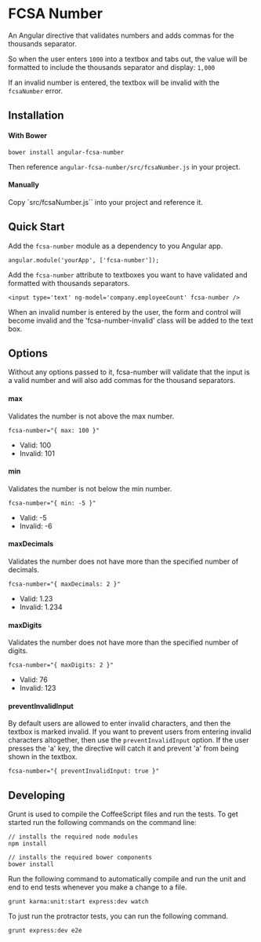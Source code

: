 # FCSA Number

An Angular directive that validates numbers and adds commas for the thousands separator. 

So when the user enters `1000` into a textbox and tabs out, the value will be formatted to include the thousands separator and display: `1,000`

If an invalid number is entered, the textbox will be invalid with the `fcsaNumber` error.

## Installation

#### With Bower

    bower install angular-fcsa-number

Then reference `angular-fcsa-number/src/fcsaNumber.js` in your project.

#### Manually

Copy `src/fcsaNumber.js`` into your project and reference it.

## Quick Start

Add the `fcsa-number` module as a dependency to you Angular app.
 
    angular.module('yourApp', ['fcsa-number']);

Add the `fcsa-number` attribute to textboxes you want to have validated and formatted with thousands separators.

    <input type='text' ng-model='company.employeeCount' fcsa-number />

When an invalid number is entered by the user, the form and control will become invalid and the 'fcsa-number-invalid' class will be added to the text box.

## Options

Without any options passed to it, fcsa-number will validate that the input is a valid number and will also add commas for the thousand separators.


#### max

Validates the number is not above the max number.

    fcsa-number="{ max: 100 }"

 * Valid: 100
 * Invalid: 101

#### min

Validates the number is not below the min number.

    fcsa-number="{ min: -5 }"

 * Valid: -5
 * Invalid: -6

#### maxDecimals

Validates the number does not have more than the specified number of decimals.

    fcsa-number="{ maxDecimals: 2 }"

 * Valid: 1.23
 * Invalid: 1.234

#### maxDigits

Validates the number does not have more than the specified number of digits.

    fcsa-number="{ maxDigits: 2 }"

 * Valid: 76
 * Invalid: 123

#### preventInvalidInput

By default users are allowed to enter invalid characters, and then the textbox is marked invalid. 
If you want to prevent users from entering invalid characters altogether, then use the `preventInvalidInput` option.
If the user presses the 'a' key, the directive will catch it and prevent 'a' from being shown in the textbox.

    fcsa-number="{ preventInvalidInput: true }"

## Developing

Grunt is used to compile the CoffeeScript files and run the tests. To get started run the following commands on the command line:

    // installs the required node modules
    npm install

    // installs the required bower components
    bower install

Run the following command to automatically compile and run the unit and end to end tests whenever you make a change to a file.

    grunt karma:unit:start express:dev watch

To just run the protractor tests, you can run the following command.

    grunt express:dev e2e
